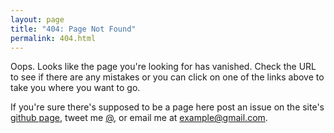 ```yaml
---
layout: page
title: "404: Page Not Found"
permalink: 404.html
---
```


Oops. Looks like the page you're looking for has vanished. Check the URL to see if there are any mistakes or you can click on one of the links above to take you where you want to go.

If you're sure there's supposed to be a page here post an issue on the site's [github page](https://github.com/TheAbhiKumar/TheAbhiKumar.github.io), tweet me [@](https://twitter.com/), or email me at [example@gmail.com](mailto:example@gmail.com).